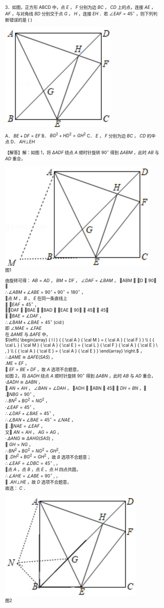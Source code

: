 3．如图，正方形 ABCD 中，点 $E$ ， $F$ 分别为边 $B C$ ， $C D$ 上的点，连接 $A E$ ， $A F$ ，与对角线 $B D$ 分别交于点 $G$ ， $H$ ，连接 $E H$ ．若 $\angle E A F = 4 5 ^ { \circ }$ ，则下列判断错误的是 ( )

![](<../../qs_image_DB/专题1-5_正方形基本型·母题溯源（解析版）_/0f8c0a5f7f0c06f2555d755fe49f2e38faf8ea32745fda5608ac2e3cd8f000d4.jpg>)

A． $B E + D F = E F$ B． $B G ^ { 2 } + H D ^ { 2 } = G H ^ { 2 }$ C． $E$ ， $F$ 分别为边 $B C$ ， $C D$ 的中点 D． $A H \bot E H$

【解答】解：如图 1，将 $\Delta A D F$ 绕点 $A$ 顺时针旋转 $9 0 ^ { \circ }$ 得到 $\Delta A B M$ ，此时 $A B$ 与 $A D$ 重合，

![](<../../qs_image_DB/专题1-5_正方形基本型·母题溯源（解析版）_/906d5cac6472d494bf17d227c2e8f333efad783112512460eb85f40f9e501e35.jpg>)  
图1

由旋转可得： $A B = A D$ ， $B M = D F$ ， $\angle D A F = \angle B A M$ ， ABM  D  90 ，  
$\therefore \angle A B M + \angle A B E = 9 0 ^ { \circ } + 9 0 ^ { \circ } = 1 8 0 ^ { \circ }$ ，  
点 $M$ ， $B$ ， $E$ 在同一条直线上  
 $\angle E A F = 4 5 ^ { \circ }$ ，  
DAF  BAE  BAD  EAE  90  45  45  
 $\angle B A E = \angle D A F$ ，  
$\therefore \angle B A M + \angle B A E = 4 5 ^ { \circ }$ (cid:)  
即 $\angle M A E = \angle F A E$   
在 $\Delta A M E$ 与 $\Delta A F E$ 中，  
$\left\{ \begin{array} { l l } { { \cal A } { \cal M } = { \cal A } { \cal F } } \\ { { \cal L } { \cal M } { \cal A } { \cal E } = { \cal L } { \cal F } { \cal A } { \cal E } \ , } \\ { { \cal A } { \cal E } = { \cal A } { \cal E } } \end{array} \right.$ ，  
$\therefore \Delta A M E \cong \Delta A F E ( S A S )$ ，  
$. M E = E F$ ，  
 $E F = B E + D F$ ，故 $A$ 选项不合题意，  
如图 2，将 $\Delta A D H$ 绕点 $A$ 顺时针旋转 $9 0 ^ { \circ }$ 得到 $\Delta A B N$ ，此时 $A B$ 与 $A D$ 重合，$\cdot \Delta A D H \cong \Delta A B N$ ，  
 $A N = A H$ ， $\angle B A N = \angle D A H$ ， ADH  ABN  45 ， $D H = B N$ ， $. \angle N B G = 9 0 ^ { \circ }$ ，  
$\therefore B N ^ { 2 } + B G ^ { 2 } = N G ^ { 2 }$ ，  
$\cdot \angle E A F = 4 5 ^ { \circ }$ ，  
$\therefore \angle D A F + \angle B A E = 4 5 ^ { \circ }$ ，  
$\therefore \angle B A N + \angle B A E = 4 5 ^ { \circ } = \angle N A E$ ，  
 $. \angle N A E = \angle E A F$ ，  
又 $A N = A H$ ， $A G = A G$ ，  
$\cdot . \Delta A N G \cong \Delta A H G ( S A S )$ ，  
 $G H = N G$ ，  
$\therefore B N ^ { 2 } + B G ^ { 2 } = N G ^ { 2 } = G H ^ { 2 } ,$   
 $. D H ^ { 2 } + B G ^ { 2 } = G H ^ { 2 }$ ，故 $B$ 选项不合题意；  
$\therefore \angle E A F = \angle D B C = 4 5 ^ { \circ } \ ,$ ，  
点 $A$ ，点 $B$ ，点 $E$ ，点 $H$ 四点共圆，  
$\therefore \angle A H E = \angle A B E = 9 0 ^ { \circ } \ ,$ ，  
 $. A H \bot H E$ ，故 $D$ 选项不合题意，  
故选： $C$ ．

![](<../../qs_image_DB/专题1-5_正方形基本型·母题溯源（解析版）_/3ee6de5e9d2616b65460fa4a60a37f4a1428349dd1491b61a7fddc7767657f55.jpg>)  
图2
